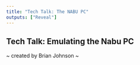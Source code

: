```yaml
---
title: "Tech Talk: The NABU PC"
outputs: ["Reveal"]
---
```


## Tech Talk: Emulating the  Nabu PC

~ created by Brian Johnson ~
